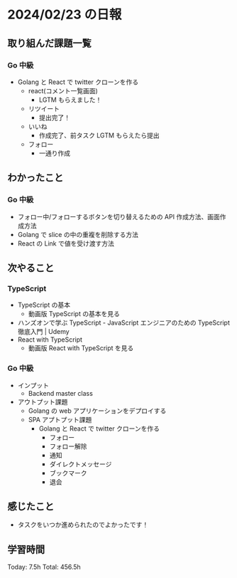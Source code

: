 # 2024/02/23 の日報

## 取り組んだ課題一覧

### Go 中級

- Golang と React で twitter クローンを作る
  - react(コメント一覧画面)
    - LGTM もらえました！
  - リツイート
    - 提出完了！
  - いいね
    - 作成完了、前タスク LGTM もらえたら提出
  - フォロー
    - 一通り作成

## わかったこと

### Go 中級

- フォロー中/フォローするボタンを切り替えるための API 作成方法、画面作成方法
- Golang で slice の中の重複を削除する方法
- React の Link で値を受け渡す方法

## 次やること

### TypeScript

- TypeScript の基本
  - 動画版 TypeScript の基本を見る
- ハンズオンで学ぶ TypeScript - JavaScript エンジニアのための TypeScript 徹底入門 | Udemy
- React with TypeScript
  - 動画版 React with TypeScript を見る

### Go 中級

- インプット
  - Backend master class
- アウトプット課題
  - Golang の web アプリケーションをデプロイする
  - SPA アプトプット課題
    - Golang と React で twitter クローンを作る
      - フォロー
      - フォロー解除
      - 通知
      - ダイレクトメッセージ
      - ブックマーク
      - 退会

## 感じたこと

- タスクをいつか進められたのでよかったです！

## 学習時間

Today: 7.5h
Total: 456.5h
